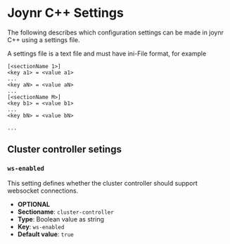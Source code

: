 # Joynr C++ Settings

The following describes which configuration settings can be made in joynr C++
using a settings file.

A settings file is a text file and must have ini-File format, for example

```
[<sectionName 1>]
<key a1> = <value a1>
...
<key aN> = <value aN>
...
[<sectionName M>]
<key b1> = <value b1>
...
<key bN> = <value bN>

...
```

## Cluster controller setings

### `ws-enabled`

This setting defines whether the cluster controller should support
websocket connections.

* **OPTIONAL**
* **Sectioname**: `cluster-controller`
* **Type**: Boolean value as string
* **Key**: `ws-enabled`
* **Default value**: `true`

